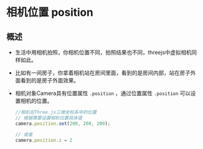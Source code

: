 # 相机位置 position

## 概述

+ 生活中用相机拍照，你相机位置不同，拍照结果也不同，threejs中虚拟相机同样如此。

+ 比如有一间房子，你拿着相机站在房间里面，看到的是房间内部，站在房子外面看到的是房子外面效果。

+ 相机对象Camera具有位置属性 `.position` ，通过位置属性 `.position` 可以设置相机的位置。

  ```js
  //相机在Three.js三维坐标系中的位置
  // 根据需要设置相机位置具体值
  camera.position.set(200, 200, 200);

  // 或者
  camera.position.z = 2
  ```
